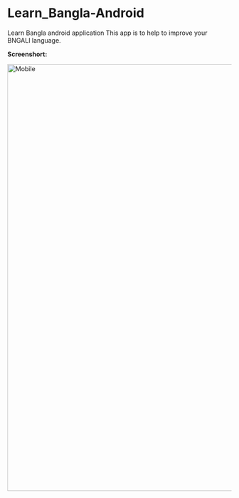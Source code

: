 # Learn_Bangla-Android
Learn Bangla android application
This app is to help to improve your BNGALI language.

**Screenshort:**

<img width="960" alt="Mobile" src="https://user-images.githubusercontent.com/57448981/135229379-af9f9c36-07e5-4475-918d-5f3afacc33c8.png">
